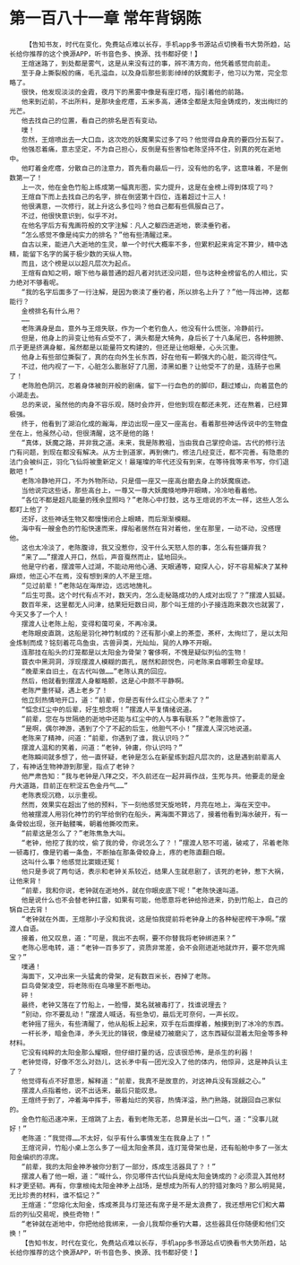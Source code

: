 # 第一百八十一章 常年背锅陈
        【告知书友，时代在变化，免费站点难以长存，手机app多书源站点切换看书大势所趋，站长给你推荐的这个换源APP，听书音色多、换源、找书都好使！】
       王煊迷路了，到处都是雾气，这是从来没有过的事，辨不清方向，他凭着感觉向前走。
       至于身上撕裂般的痛，毛孔溢血，以及身后那些影影绰绰的妖魔影子，他习以为常，完全忽略了。
       很快，他发现淡淡的金霞，夜月下的黑雾中像是有座灯塔，指引着他的前路。
       他来到近前，不出所料，是那块金疙瘩，五米多高，通体全都是太阳金铸成的，发出绚烂的光芒。
       他去找自己的位置，看自己的排名是否有变动。
       噗！
       忽然，王煊喷出去一大口血，这次吃的妖魔果实过多了吗？他觉得自身真的要四分五裂了。
       他强忍着痛，意志坚定，不为自己担心，反倒是有些害怕老陈坚持不住，别真的死在逝地中。
       他盯着金疙瘩，分散自己的注意力，首先看向最后一行，没有他的名字，这意味着，不是倒数第一了！
       上一次，他在金色竹船上练成第一幅真形图，实力提升，这是在金榜上得到体现了吗？
       王煊自下而上去找自己的名字，排在倒竖第十四位，连着超过十三人！
       他很满意，一次修行，就上升这么多位吗？他自己都有些佩服自己了。
       不过，他很快意识到，似乎不对。
       在他名字后方有鬼画符般的文字注解：凡人之躯四进逝地，亵渎垂钓者。
       “怎么感觉不像是纯实力的排名？”他有些清醒过来。
       自古以来，能进八大逝地的生灵，单一个时代大概率不多，但累积起来肯定不算少，精中选精，能留下名字的属于极少数的天纵人物。
       而且，这个榜是以以超凡层次为起点。
       王煊有自知之明，眼下他与最普通的超凡者对抗还没问题，但与这种金榜留名的人相比，实力绝对不够看呢。
       “我的名字后面多了一行注解，是因为亵渎了垂钓者，所以排名上升了？”他一阵出神，这都能行？
       金榜排名有什么用？
       ……
       老陈满身是血，意外与王煊失联，作为一个老钓鱼人，他没有什么慌张，冷静前行。
       但是，他身上的异变让他有点受不了，满头都是大犄角，身后长了十八条尾巴，各种翅膀、爪子更是挤满身躯，虽然都是以能量符文构建的，但还是让他眼晕，心头沉重。
       他身上有些部位撕裂了，真的在向外生长东西，好在他有一颗强大的心脏，能沉得住气。
       不过，他内视了一下，心脏怎么膨胀好了几圈，漆黑如墨？让他受不了的是，连肠子也黑了！
       老陈脸色阴沉，忍着身体被剖开般的剧痛，留下一行血色的的脚印，翻过矮山，向着蓝色的小湖走去。
       总的来说，虽然他的肉身不容乐观，随时会炸开，但他到现在都还未死，还在熬着，已经算极强。
       终于，他看到了湖泊化成的瀚海，岸边出现一座又一座高台。看着那些神话传说中的生物盘坐在上，他虽然心动，但很清醒，这不是他的路！
       “真体，妖魔之路，并非我之道。未来，我是陈教祖，当由我自己掌控命运。古代的修行法门有问题，到现在都没有解决。从方士到道家，再到佛门，修法几经变迁，都不完善。有隐患的法门会被纠正，羽化飞仙将被重新定义！最璀璨的年代还没有到来，在等待我等来书写，你们退散吧！”
       老陈冷静地开口，不为外物所动，只是借一座又一座高台磨去身上的妖魔痕迹。
       当他说完这些话，那些高台上，一尊又一尊大妖魔倏地睁开眼睛，冷冷地看着他。
       “各位不都是超凡能量的残余显照吗？”老陈心中打鼓，这与王煊说的不太一样，这些人怎么都盯上他了？
       还好，这些神话生物又都慢慢闭合上眼睛，而后渐渐模糊。
       海中有一艘金色的竹船快速而来，撑船者居然在背对着他，坐在那里，一动不动，没搭理他。
       这也太冷淡了，老陈腹诽，我又没惹你，没干什么天怒人怨的事，怎么有些嫌弃我？
       “来了……”摆渡人开口，然后，声音戛然而止，猛地回头。
       他是守约者，摆渡带人过湖，不能动用他心通、天眼通等，窥探人心，好不容易解决了某种麻烦，他正心不在焉，没有想到来的人不是王煊。
       “见过前辈！”老陈站在海岸边，远远地施礼。
       “后生可畏。这个时代有点不对，数天内，怎么走秘路成功的人成对出现了？”摆渡人狐疑。
       数百年来，这里都无人问津，结果短短数日间，那个叫王煊的小子接连跑来数次也就罢了，今天又多了一个人！
       摆渡人让老陈上船，变得和蔼可亲，不再冷漠。
       老陈眼皮直跳，这船是羽化神竹制成的？还有那小桌上的茶壶，茶杯，太绚烂了，是以太阳金炼制而成？铭刻着花鸟鱼虫，古兽异类，光灿灿，晃的人睁不开眼。
       连那挂在船头的灯笼都是以太阳金为骨架？奢侈啊，不愧是疑似列仙的生物！
       蓑衣中黑洞洞，浮现摆渡人模糊的面孔，居然和颜悦色，问老陈来自哪颗生命星球。
       “晚辈来自旧土，在古代叫做……”老陈认真的回应。
       然后，他就看到摆渡人身躯略颤，这是心中颇不平静啊。
       老陈严重怀疑，遇上老乡了！
       他立刻热情地开口，道：“前辈，你是否有什么红尘心愿未了？”
       “惦念红尘中的后辈，好生想念啊！”摆渡人平复情绪说道。
       “前辈，您在与世隔绝的逝地中还能与红尘中的人与事有联系？”老陈震惊了。
       “是啊，偶尔神游，遇到了个了不起的后生，他胆气不小！”摆渡人深沉地说道。
       老陈来了精神，问道：“前辈，你遇到了谁，我认识吗？”
       摆渡人温和的笑着，问道：“老钟，钟庸，你认识吗？”
       老陈瞬间就多想了，他一直怀疑，老钟是怎么在新星练到超凡层次的，这是遇到前辈高人了，有神话生物神游到那里，指点了老钟？
       他严肃告知：“我与老钟是八拜之交，不久前还在一起并肩作战，生死与共。他要走的是金丹大道路，目前正在积淀五色金丹气……”
       老陈表现沉稳，以示重视。
       然而，效果实在超出了他的预料，下一刻他感觉天旋地转，月亮在地上，海在天空中。
       他被摆渡人用羽化神竹的钓竿给倒钓在船头，离海面不算远了，接着他看到海水破开，有一条骨蛟出现，张开骷髅嘴，朝着他撕咬而来。
       “前辈这是怎么了？”老陈焦急大叫。
       “老钟，他挖了我的坟，偷了我的骨，你说怎么了？！”摆渡人怒不可遏，破戒了，吊着老陈一顿毒打，像是钓着一条鱼，不断抽在那条骨蛟身上，疼的老陈直翻白眼。
       这叫什么事？他感觉比窦娥还冤！
       他只是多说了两句话，表示和老钟关系较近，结果人生就悲剧了，该死的老钟，惹下大祸，让他来背！
       “前辈，我和你说，老钟就在逝地外，就在你眼皮底下呢！”老陈快速叫道。
       他是说什么也不会替老钟扛雷，如果有可能，他愿意将老钟给拎进来，扔到竹船上，自己的锅自己去背！
       “老钟就在外面，王煊那小子没和我说，这是怕我提前将老钟身上的各种秘密榨干净啊。”摆渡人自语。
       接着，他又叹息，道：“可是，我出不去啊，要不你替我将老钟绑进来？”
       老陈心思电转，道：“老钟一百多岁了，资质非常差，会不会刚进逝地就炸开，要不您先赐宝？”
       噗通！
       海面下，又冲出来一头猛禽的骨架，足有数百米长，吞掉了老陈。
       巨鸟骨架凌空，将老陈衔在鸟喙里不断甩动。
       砰！
       最终，老钟又落在了竹船上，一脸懵，莫名就被毒打了，找谁说理去？
       “别动，你不要乱动！”摆渡人喊话，有些急切，最后无可奈何，一声长叹。
       老钟摇了摇头，有些清醒了，他从船板上起来，双手在后面撑着，触摸到到了冰冷的东西。
       一杆长矛，暗金色泽，矛头无比的锋锐，像是棱刀被磨尖了，这东西疑似混着太阳金等多种材料。
       它没有纯粹的太阳金那么耀眼，但仔细打量的话，应该很恐怖，是杀生的利器！
       老钟觉得，好像不怎么对劲儿，这长矛中有一团光没入了他的体内，他惊异，这是神兵认主了？
       他觉得有点不好意思，解释道：“前辈，我真不是故意的，对这神兵没有觊觎之心。”
       摆渡人点指着他，说不出话来，最后只能叹息。
       王煊终于到了，冲着海中挥手，带着灿烂的笑容，热情洋溢，熟门熟路，就跟回自己家似的。
       金色竹船迅速冲来，王煊跳了上去，看到老陈无恙，总算是长出一口气，道：“没事儿就好！”
       老陈道：“我觉得……不太好，似乎有什么事情发生在我身上了！”
       王煊诧异，竹船小桌上怎么多了一组太阳金茶具，连灯笼骨架也是，还有船舱中多了一张太阳金编织的凉席。
       “前辈，我的太阳金神矛被你分割了一部分，炼成生活器具了？！”
       摆渡人看了他一眼，道：“喊什么，你见哪件古代仙兵是纯太阳金铸成的？必须混入其他材料才更坚韧。再有，你拿根纯太阳金神矛上战场，是想成为所有人的狩猎对象吗？那么明晃晃，无比珍贵的材料，谁不惦记？”
       王煊道：“您熔化太阳金，炼成茶具与灯笼还有席子是不是太浪费了，我还想用它们和大幕后的列仙交易呢，换些奇物！”
       “老钟就在逝地中，你把他给我绑来，一会儿我帮你垂钓大幕，这些器具任你随便和他们交换！”
       【告知书友，时代在变化，免费站点难以长存，手机app多书源站点切换看书大势所趋，站长给你推荐的这个换源APP，听书音色多、换源、找书都好使！】